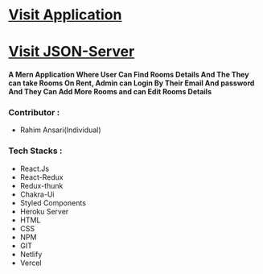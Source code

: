 <h1><a href="https://csb-rjj4d5.netlify.app/" target="_blank">Visit Application</a></h1>
<h1><a href="https://fakestoreproducts.herokuapp.com/users" target="_blank">Visit JSON-Server</a></h1>
<h4>A Mern Application Where User Can Find Rooms Details And The They can take Rooms On Rent, Admin can Login By Their Email And password And They Can Add More Rooms and can Edit Rooms Details
</h4>

<h3>Contributor : </h3>
<ul>
  <li>Rahim Ansari(Individual)</li></ul>
  
  <h3>Tech Stacks :</h3>
 <ul>
  <li>React.Js</li>
  <li>React-Redux</li>
  <li>Redux-thunk</li>
  <li>Chakra-Ui</li>
  <li>Styled Components</li>
  <li>Heroku Server</li>
  <li>HTML</li>
  <li>CSS</li>
  <li>NPM</li>
  <li>GIT</li>
  <li>Netlify</li>
  <li>Vercel</li>
  
</ul>  

